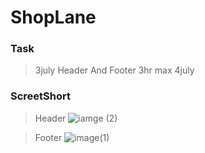 # ShopLane


### Task

>3july Header And Footer 3hr max
>4july 

### ScreetShort
> Header
![iamge (2)](https://user-images.githubusercontent.com/34008023/124343790-34533880-db83-11eb-9897-859361886ee7.png)

> Footer
![image(1)](https://user-images.githubusercontent.com/34008023/124343786-30bfb180-db83-11eb-8296-70f403a1e006.png)
